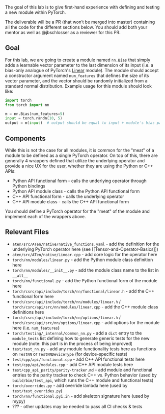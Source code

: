 The goal of this lab is to give first-hand experience with defining and testing a new module within PyTorch.

The deliverable will be a PR (that won’t be merged into master) containing all the code for the different sections below. You should add both your mentor as well as @jbschlosser as a reviewer for this PR.

## Goal
For this lab, we are going to create a module named `nn.Bias` that simply adds a learnable vector parameter to the last dimension of its input (i.e. a bias-only analogue of PyTorch's
[Linear](https://pytorch.org/docs/stable/generated/torch.nn.Linear.html) module). The module should accept a constructor argument named `num_features` that defines the size of its vector parameter, and the vector should be randomly initialized from a standard normal distribution. Example usage for this module should look like:

```python
import torch
from torch import nn

m = nn.Bias(num_features=5)
input = torch.randn(10, 5)
output = m(input)  # output should be equal to input + module's bias parameter
```

## Components
While this is not the case for all modules, it is common for the "meat" of a module to be defined as a single PyTorch operator. On top of this, there are generally 4 wrappers defined
that utilize the underlying operator and provide a nice UX for the user, whether they are
using the Python or C++ APIs:
* Python API functional form - calls the underlying operator through Python bindings
* Python API module class - calls the Python API functional form
* C++ API functional form - calls the underlying operator
* C++ API module class - calls the C++ API functional form

You should define a PyTorch operator for the "meat" of the module and implement
each of the wrappers above.

## Relevant Files
* `aten/src/ATen/native/native_functions.yaml` - add the definition for the underlying PyTorch operator here (see [[Tensor-and-Operator-Basics]])
* `aten/src/ATen/native/Linear.cpp` - add core logic for the operator here
* `torch/nn/modules/linear.py` - add the Python module class definition here
* `torch/nn/modules/__init__.py` - add the module class name to the list in `__all__`
* `torch/nn/functional.py` - add the Python functional form of the module here
* `torch/csrc/api/include/torch/nn/functional/linear.h` - add the C++ functional form here
* `torch/csrc/api/include/torch/nn/modules/linear.h` / `torch/csrc/api/src/nn/modules/linear.cpp` - add the C++ module class definitions here
* `torch/csrc/api/include/torch/nn/options/linear.h` / `torch/csrc/api/src/nn/options/linear.cpp` - add options for the module here (i.e. `num_features`)
* `torch/testing/_internal/common_nn.py` - add a `dict` entry to the `module_tests` list defining how to generate generic tests for the new module (note: this part is in the process of being improved)
* `test/test_nn.py` - add any module functionality tests here as functions on `TestNN` or `TestNNDeviceType` (for device-specific tests)
* `test/cpp/api/functional.cpp` - add C++ API functional tests here
* `test/cpp/api/modules.cpp` - add C++ API module tests here
* `test/cpp_api_parity/parity-tracker.md` - add module and functional entries to the parity tracker to check C++ vs. Python behavior (used by `build/bin/test_api`, which runs the C++ module and functional tests)
* `torch/overrides.py` - add override lambda here (used by `test/test_overrides.py`)
* `torch/nn/functional.pyi.in` - add skeleton signature here (used by mypy)
* ??? - other updates may be needed to pass all CI checks & tests